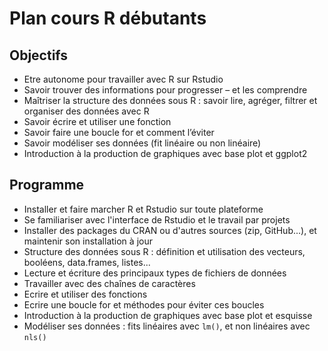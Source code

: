 # Plan cours R débutants

## Objectifs

- Etre autonome pour travailler avec R sur Rstudio
- Savoir trouver des informations pour progresser – et les comprendre
- Maîtriser la structure des données sous R : savoir lire, agréger, filtrer et organiser des données avec R
- Savoir écrire et utiliser une fonction
- Savoir faire une boucle for et comment l’éviter
- Savoir modéliser ses données (fit linéaire ou non linéaire)
- Introduction à la production de graphiques avec base plot et ggplot2

## Programme

- Installer et faire marcher R et Rstudio sur toute plateforme
- Se familiariser avec l'interface de Rstudio et le travail par projets
- Installer des packages du CRAN ou d'autres sources (zip, GitHub...), et maintenir son installation à jour
- Structure des données sous R : définition et utilisation des vecteurs, booléens, data.frames, listes...
- Lecture et écriture des principaux types de fichiers de données
- Travailler avec des chaînes de caractères
- Ecrire et utiliser des fonctions
- Ecrire une boucle for et méthodes pour éviter ces boucles
- Introduction à la production de graphiques avec base plot et esquisse
- Modéliser ses données : fits linéaires avec `lm()`, et non linéaires avec `nls()`
